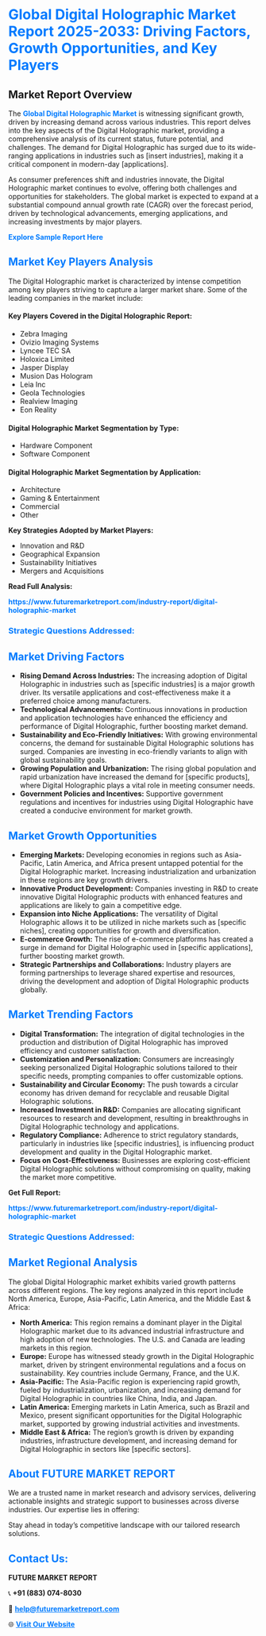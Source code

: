 <h1 style="color: #007BFF;">Global Digital Holographic Market Report 2025-2033: Driving Factors, Growth Opportunities, and Key Players</h1>

<section id="overview">
<h2>Market Report Overview</h2>
<p>The <a href="https://www.futuremarketreport.com/industry-report/digital-holographic-market" style="color: #007BFF; text-decoration: none;"><strong>Global Digital Holographic Market</strong></a> is witnessing significant growth, driven by increasing demand across various industries. This report delves into the key aspects of the Digital Holographic market, providing a comprehensive analysis of its current status, future potential, and challenges. The demand for Digital Holographic has surged due to its wide-ranging applications in industries such as [insert industries], making it a critical component in modern-day [applications].</p>
<p>As consumer preferences shift and industries innovate, the Digital Holographic market continues to evolve, offering both challenges and opportunities for stakeholders. The global market is expected to expand at a substantial compound annual growth rate (CAGR) over the forecast period, driven by technological advancements, emerging applications, and increasing investments by major players.</p>
</section>

<section id="overview">
<p><a href="https://www.futuremarketreport.com/request-sample/reportId=85305" style="color: #007BFF; text-decoration: none;"><strong>Explore Sample Report Here</strong></a></p>
</section>

<section id="key-players">
<h2 style="color: #007BFF;">Market Key Players Analysis</h2>
<p>The Digital Holographic market is characterized by intense competition among key players striving to capture a larger market share. Some of the leading companies in the market include:</p>
<h4>Key Players Covered in the Digital Holographic Report:</h4>
<ul><li>Zebra Imaging</li><li>Ovizio Imaging Systems</li><li>Lyncee TEC SA</li><li>Holoxica Limited</li><li>Jasper Display</li><li>Musion Das Hologram</li><li>Leia Inc</li><li>Geola Technologies</li><li>Realview Imaging</li><li>Eon Reality</li></ul>
<h4>Digital Holographic Market Segmentation by Type:</h4>
<ul><li>Hardware Component</li><li>Software Component</li></ul>

<h4>Digital Holographic Market Segmentation by Application:</h4>
<ul><li>Architecture</li><li>Gaming &amp; Entertainment</li><li>Commercial</li><li>Other</li></ul>
<p><strong>Key Strategies Adopted by Market Players:</strong></p>
<ul>
<li>Innovation and R&D</li>
<li>Geographical Expansion</li>
<li>Sustainability Initiatives</li>
<li>Mergers and Acquisitions</li>
</ul>
</section>

<section>
<p><strong>Read Full Analysis: </strong></p><a href="https://www.futuremarketreport.com/industry-report/digital-holographic-market" style="color: #007BFF; text-decoration: none;"><strong>https://www.futuremarketreport.com/industry-report/digital-holographic-market</strong></a>
<h3 style="color: #007BFF;">Strategic Questions Addressed:</h3>
</section>

<section id="driving-factors">
<h2 style="color: #007BFF;">Market Driving Factors</h2>
<ul>
<li><strong>Rising Demand Across Industries:</strong> The increasing adoption of Digital Holographic in industries such as [specific industries] is a major growth driver. Its versatile applications and cost-effectiveness make it a preferred choice among manufacturers.</li>
<li><strong>Technological Advancements:</strong> Continuous innovations in production and application technologies have enhanced the efficiency and performance of Digital Holographic, further boosting market demand.</li>
<li><strong>Sustainability and Eco-Friendly Initiatives:</strong> With growing environmental concerns, the demand for sustainable Digital Holographic solutions has surged. Companies are investing in eco-friendly variants to align with global sustainability goals.</li>
<li><strong>Growing Population and Urbanization:</strong> The rising global population and rapid urbanization have increased the demand for [specific products], where Digital Holographic plays a vital role in meeting consumer needs.</li>
<li><strong>Government Policies and Incentives:</strong> Supportive government regulations and incentives for industries using Digital Holographic have created a conducive environment for market growth.</li>
</ul>
</section>

<section id="growth-opportunities">
<h2 style="color: #007BFF;">Market Growth Opportunities</h2>
<ul>
<li><strong>Emerging Markets:</strong> Developing economies in regions such as Asia-Pacific, Latin America, and Africa present untapped potential for the Digital Holographic market. Increasing industrialization and urbanization in these regions are key growth drivers.</li>
<li><strong>Innovative Product Development:</strong> Companies investing in R&D to create innovative Digital Holographic products with enhanced features and applications are likely to gain a competitive edge.</li>
<li><strong>Expansion into Niche Applications:</strong> The versatility of Digital Holographic allows it to be utilized in niche markets such as [specific niches], creating opportunities for growth and diversification.</li>
<li><strong>E-commerce Growth:</strong> The rise of e-commerce platforms has created a surge in demand for Digital Holographic used in [specific applications], further boosting market growth.</li>
<li><strong>Strategic Partnerships and Collaborations:</strong> Industry players are forming partnerships to leverage shared expertise and resources, driving the development and adoption of Digital Holographic products globally.</li>
</ul>
</section>

<section id="trending-factors">
<h2 style="color: #007BFF;">Market Trending Factors</h2>
<ul>
<li><strong>Digital Transformation:</strong> The integration of digital technologies in the production and distribution of Digital Holographic has improved efficiency and customer satisfaction.</li>
<li><strong>Customization and Personalization:</strong> Consumers are increasingly seeking personalized Digital Holographic solutions tailored to their specific needs, prompting companies to offer customizable options.</li>
<li><strong>Sustainability and Circular Economy:</strong> The push towards a circular economy has driven demand for recyclable and reusable Digital Holographic solutions.</li>
<li><strong>Increased Investment in R&D:</strong> Companies are allocating significant resources to research and development, resulting in breakthroughs in Digital Holographic technology and applications.</li>
<li><strong>Regulatory Compliance:</strong> Adherence to strict regulatory standards, particularly in industries like [specific industries], is influencing product development and quality in the Digital Holographic market.</li>
<li><strong>Focus on Cost-Effectiveness:</strong> Businesses are exploring cost-efficient Digital Holographic solutions without compromising on quality, making the market more competitive.</li>
</ul>
</section>

<section>
<p><strong>Get Full Report: </strong></p><a href="https://www.futuremarketreport.com/industry-report/digital-holographic-market" style="color: #007BFF; text-decoration: none;"><strong>https://www.futuremarketreport.com/industry-report/digital-holographic-market</strong></a>
<h3 style="color: #007BFF;">Strategic Questions Addressed:</h3>
</section>


<section id="regional-analysis">
<h2 style="color: #007BFF;">Market Regional Analysis</h2>
<p>The global Digital Holographic market exhibits varied growth patterns across different regions. The key regions analyzed in this report include North America, Europe, Asia-Pacific, Latin America, and the Middle East & Africa:</p>
<ul>
<li><strong>North America:</strong> This region remains a dominant player in the Digital Holographic market due to its advanced industrial infrastructure and high adoption of new technologies. The U.S. and Canada are leading markets in this region.</li>
<li><strong>Europe:</strong> Europe has witnessed steady growth in the Digital Holographic market, driven by stringent environmental regulations and a focus on sustainability. Key countries include Germany, France, and the U.K.</li>
<li><strong>Asia-Pacific:</strong> The Asia-Pacific region is experiencing rapid growth, fueled by industrialization, urbanization, and increasing demand for Digital Holographic in countries like China, India, and Japan.</li>
<li><strong>Latin America:</strong> Emerging markets in Latin America, such as Brazil and Mexico, present significant opportunities for the Digital Holographic market, supported by growing industrial activities and investments.</li>
<li><strong>Middle East & Africa:</strong> The region’s growth is driven by expanding industries, infrastructure development, and increasing demand for Digital Holographic in sectors like [specific sectors].</li>
</ul>
</section>

<footer>
<h2 style="color: #007BFF;">About FUTURE MARKET REPORT</h2>
<p>We are a trusted name in market research and advisory services, delivering actionable insights and strategic support to businesses across diverse industries. Our expertise lies in offering:</p>

<p>Stay ahead in today’s competitive landscape with our tailored research solutions.</p>

<h2 style="color: #007BFF;">Contact Us:</h2>
<p><strong>FUTURE MARKET REPORT</strong></p>
<p>📞 <strong>+91 (883) 074-8030</strong></p>
<p>📧 <strong><a href="mailto:help@futuremarketreport.com" style="color: #007BFF;">help@futuremarketreport.com</a></strong></p>
<p>🌐 <strong><a href="https://www.futuremarketreport.com/" style="color: #007BFF;">Visit Our Website</a></strong></p>
</footer>